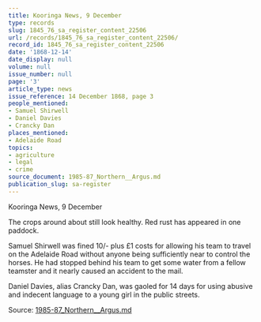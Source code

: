 ```yaml
---
title: Kooringa News, 9 December
type: records
slug: 1845_76_sa_register_content_22506
url: /records/1845_76_sa_register_content_22506/
record_id: 1845_76_sa_register_content_22506
date: '1868-12-14'
date_display: null
volume: null
issue_number: null
page: '3'
article_type: news
issue_reference: 14 December 1868, page 3
people_mentioned:
- Samuel Shirwell
- Daniel Davies
- Crancky Dan
places_mentioned:
- Adelaide Road
topics:
- agriculture
- legal
- crime
source_document: 1985-87_Northern__Argus.md
publication_slug: sa-register
---
```


Kooringa News, 9 December

The crops around about still look healthy.  Red rust has appeared in one paddock.

Samuel Shirwell was fined 10/- plus £1 costs for allowing his team to travel on the Adelaide Road without anyone being sufficiently near to control the horses.  He had stopped behind his team to get some water from a fellow teamster and it nearly caused an accident to the mail.

Daniel Davies, alias Crancky Dan, was gaoled for 14 days for using abusive and indecent language to a young girl in the public streets.

Source: [1985-87_Northern__Argus.md](/downloads/markdown/1985-87_Northern__Argus.md)
